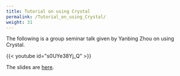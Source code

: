 ```yaml
---
title: Tutorial on using Crystal
permalink: /Tutorial_on_using_Crystal/
weight: 31
---
```


The following is a group seminar talk given by Yanbing Zhou on using Crystal.

{{< youtube id="s0UYe38Yj_Q" >}}

The slides are
[here](https://green.physics.lsa.umich.edu/mw19/images/5/5a/CRYSTALtutorial_YanbingZ.pdf).